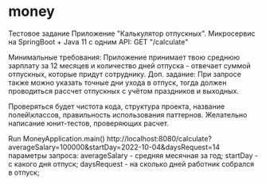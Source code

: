 # money
Тестовое задание
Приложение "Калькулятор отпускных".
Микросервис на SpringBoot + Java 11 c одним API:
GET "/calculate"



Минимальные требования: Приложение принимает твою среднюю зарплату за 12 месяцев и количество дней отпуска - отвечает суммой отпускных, которые придут сотруднику.
Доп. задание: При запросе также можно указать точные дни ухода в отпуск, тогда должен проводиться рассчет отпускных с учётом праздников и выходных.



Проверяться будет чистота кода, структура проекта, название полей\классов, правильность использования паттернов. Желательно написание юнит-тестов, проверяющих расчет.

Run MoneyApplication.main()
http://localhost:8080/calculate?averageSalary=100000&startDay=2022-10-04&daysRequest=14
параметры запроса:
averageSalary - средняя месячная за год;
startDay - с какого дня отпуск;
daysRequest - на сколько дней работник собрался в отпуск;

